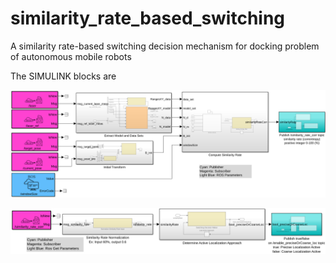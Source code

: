 # similarity_rate_based_switching
A similarity rate-based switching decision mechanism for docking problem of autonomous mobile robots

The SIMULINK blocks are 

![](https://github.com/yilmazabdurrah/similarity_rate_based_switching/blob/main/figures/SimilarityRateEstimatorSIMULINK_v02.PNG?raw=true)

![](https://github.com/yilmazabdurrah/similarity_rate_based_switching/blob/main/figures/DecisionMechanismSIMULINK_v02.PNG?raw=true)
